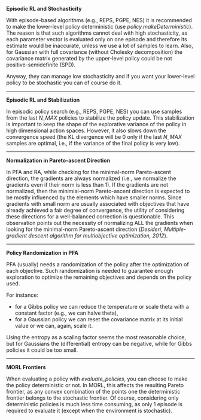 **Episodic RL and Stochasticity**

With episode-based algorithms (e.g., REPS, PGPE, NES) it is recommended to make the lower-level policy deterministic (use *policy.makeDeterministic*).
The reason is that such algorithms cannot deal with high stochasticity, as each parameter vector is evaluated only on one episode and therefore its estimate would be inaccurate, unless we use a lot of samples to learn. 
Also, for Gaussian with full covariance (without Cholesky decomposition) the covariance matrix generated by the upper-level policy could be not positive-semidefinite (SPD).

Anyway, they can manage low stochasticity and if you want your lower-level policy to be stochastic you can of course do it.

___
**Episodic RL and Stabilization**

In episodic policy search (e.g., REPS, PGPE, NES) you can use samples from the last *N_MAX* policies to stabilize the policy update. This stabilization is important to keep the shape of the explorative variance of the policy in high dimensional action spaces. However, it also slows down the convergence speed (the KL divergence will be 0 only if the last *N_MAX* samples are optimal, i.e., if the variance of the final policy is very low).

___
**Normalization in Pareto-ascent Direction**

In PFA and RA, while checking for the minimal-norm Pareto-ascent direction, the gradients are always normalized (i.e., we normalize the gradients even if their norm is less than 1). If the gradients are not normalized, then the minimial-norm Pareto-ascent direction is expected to be mostly influenced by the elements which have smaller norms. Since gradients with small norm are usually associated with objectives that have already achieved a fair degree of convergence, the utility of considering these directions for a well-balanced correction is questionable. 
This observation points out the necessity of normalizing ALL the gradients when looking for the minimal-norm Pareto-ascent direction (*Desideri, Multiple-gradient descent algorithm for multiobjective optimization, 2012*).

___
**Policy Randomization in PFA**

PFA (usually) needs a randomization of the policy after the optimization of each objective. Such randomization is needed to guarantee enough exploration to optimize the remaining objectives and depends on the policy used. 

For instance: 
- for a Gibbs policy we can reduce the temperature or scale theta with a constant factor (e.g., we can halve theta),
- for a Gaussian policy we can reset the covariance matrix at its initial value or we can, again, scale it.

Using the entropy as a scaling factor seems the most reasonable choice, but for Gaussians the (differential) entropy can be negative, while for Gibbs policies it could be too small.

___
**MORL Frontiers**

When evaluating a policy with *evaluate_policies*, you can choose to make the policy deterministic or not. In MORL, this affects the resulting Pareto frontier, as any convex combination of the points one the deterministic frontier belongs to the stochastic frontier.
Of course, considering only deterministic policies is much less time consuming, as only 1 episode is required to evaluate it (except when the environment is stochastic).

